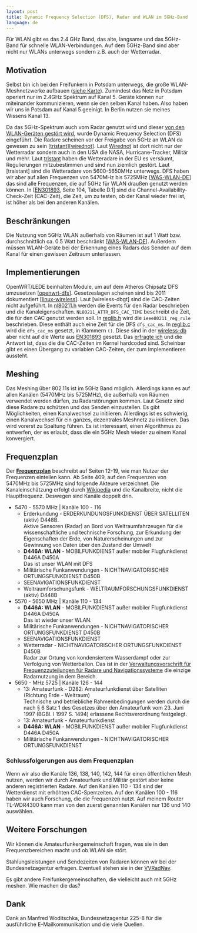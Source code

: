 ```yaml
---
layout: post
title: Dynamic Frequency Selection (DFS), Radar und WLAN im 5GHz-Band
language: de
---
```


Für WLAN gibt es das 2.4 GHz Band, das alte, langsame und das 5GHz-Band für schnelle WLAN-Verbindungen.
Auf dem 5GHz-Band sind aber nicht nur WLANs unterwegs sondern z.B. auch der Wetterradar.

Motivation
----------

Selbst bin ich bei den Freifunkern in Potsdam unterwegs, die große WLAN-Meshnetzwerke aufbauen
([siehe Karte][apmap-potsdam]).
Zumindest das Netz in Potsdam operiert nur im 2.4GHz Spektrum auf Kanal 5.
Geräte können nur miteinander kommunizieren, wenn sie den selben Kanal haben.
Also haben wir uns in Potsdam auf Kanal 5 geeinigt.
In Berlin nutzen sie meines Wissens Kanal 13.

Da das 5GHz-Spektrum auch vom Radar genutzt wird und dieser
[von den WLAN-Geräten gestört wird][tristant], wurde Dynamic Frequency Selection (DFS) eingeführt.
Die Radare scheinen vor der Freigabe von 5GHz an WLAN da gewesen zu sein [[tristant]][[wirednot]].
Laut [Wirednot][wirednot] ist dort nicht nur der Wetterradar sondern auch in den USA die
NASA, Hurricane-Tracker, Militär und mehr.
Laut [tristant] haben die Wetteradare in der EU es versäumt, Regulierungen mitzubestimmen und
sind nun ziemlich gestört.
Laut [traistant] sind die Wetteradare von 5600-5650MHz unterwegs.
DFS haben wir aber auf allen Frequenzen von 5470MHz bis 5725MHz [[WAS-WLAN-DE]] das sind alle Frequenzen, die auf 5GHz für WLAN draußen genutzt werden können.
In [[EN301893], Seite 104, Tabelle D.1] sind die Channel-Availability-Check-Zeit (CAC-Zeit), die Zeit, um zu testen, ob der Kanal wieder frei ist, ist höher als bei den anderen Kanälen.

Beschränkungen
--------------

Die Nutzung von 5GHz WLAN außerhalb von Räumen ist auf 1 Watt bzw. durchschnittlich ca. 0.5 Watt beschränkt [[WAS-WLAN-DE]].
Außerdem müssen WLAN-Geräte bei der Erkennung eines Radars das Senden auf dem Kanal für
einen gewissen Zeitraum unterlassen.

Implementierungen
-----------------

OpenWRT/LEDE beinhalten Module, um auf dem Atheros Chipsatz DFS umzusetzen [[openwrt-dfs]].
Gesetzeslagen scheinen sind bis 2011 dokumentiert [[linux-wireless]].
Laut [wireless-dbgt] sind die CAC-Zeiten nicht aufgeführt.
In [nl80211.h] werden die Events für den Radar beschrieben und die Kanaleigenschaften.
`NL80211_ATTR_DFS_CAC_TIME` beschreibt die Zeit, die für den CAC genutzt werden soll.
In [reglib.h] wird die `ieee80211_reg_rule` beschrieben.
Diese enthält auch eine Zeit für die DFS `dfs_cac_ms`.
In [reglib.c] wird die `dfs_cac_ms` gesetzt, in Klammern `()`.
Diese sind in der [wireless-db] aber nicht auf die Werte aus [EN301893] gesetzt.
Das [erfragte ich][mail-wireless-db] und die Antwort ist, dass die die CAC-Zeiten im Kernel
hardcoded sind.
Scheinbar gibt es einen Übergang zu variablen CAC-Zeiten, der zum Implementieren aussteht.


Meshing
-------

Das Meshing über 802.11s ist im 5GHz Band möglich.
Allerdings kann es auf allen Kanälen (5470MHz bis 5725MHz), die außerhalb von Räumen verwendet werden dürfen,
zu Radarstörungen kommen.
Laut Gesetz sind diese Radare zu schützen und das Senden einzustellen.
Es gibt Möglichkeiten, einen Kanalwechsel zu initiieren.
Allerdings ist es schwierig, einen Kanalwechsel für ein ganzes, dezentrales Meshnetz zu initiieren.
Das wird vorerst zu Spaltung führen.
Es ist interessant, einen Algorithmus zu entwerfen, der es erlaubt,
dass die ein 5GHz Mesh wieder zu einem Kanal konvergiert.


Frequenzplan
------------

Der **[Frequenzplan]** beschreibt auf Seiten 12-19, wie man Nutzer der Frequenzen einteilen kann.
Ab Seite 409, auf den Frequenzen von 5470MHz bis 5725MHz sind folgende Akteure verzeichnet. Die Kanaleinschätzung erfolgt durch [Wikipedia][wiki-5ghz] und die Kanalbreite, nicht die Hauptfrequenz. Deswegen sind Kanäle doppelt drin.
- 5470 - 5570 MHz | Kanäle 100 - 116
  - Erderkundung - ERDERKUNDUNGSFUNKDIENST ÜBER SATELLITEN (aktiv) D448B.  
    Aktive Sensoren (Radar) an Bord von Weltraumfahrzeugen für die wissenschaftliche und technische Forschung, zur Erkundung der Eigenschaften der Erde, von Naturerscheinungen und zur Gewinnung von Daten über den Zustand der Umwelt
  - **D446A: WLAN** - MOBILFUNKDIENST außer mobiler Flugfunkdienst D446A D450A  
    Das ist unser WLAN mit DFS
  - Militärische Funkanwendungen - NICHTNAVIGATORISCHER ORTUNGSFUNKDIENST D450B
  - SEENAVIGATIONSFUNKDIENST 
  - Weltraumforschungsfunk - WELTRAUMFORSCHUNGSFUNKDIENST (aktiv) D448B
- 5570 - 5650 MHz | Kanäle 110 - 134
  - **D446A: WLAN** - MOBILFUNKDIENST außer mobiler Flugfunkdienst D446A D450A  
    Das ist wieder unser WLAN.
  - Militärische Funkanwendungen - NICHTNAVIGATORISCHER ORTUNGSFUNKDIENST D450B
  - SEENAVIGATIONSFUNKDIENST
  - Wetterradar - NICHTNAVIGATORISCHER ORTUNGSFUNKDIENST D450B  
    Radar zur Ortung von kondensiertem Wasserdampf oder zur Verfolgung von Wetterballon.
    Das ist in der [Verwaltungsvorschrift für Frequenzzuteilungen für Radare und Navigationssysteme][VVRadNav] die einzige Radarnutzung in dem Bereich.
- 5650 - MHz 5725 | Kanäle 126 - 144
  - 13: Amateurfunk - D282: Amateurfunkdienst über Satelliten (Richtung Erde - Weltraum)  
    Technische und betriebliche Rahmenbedingungen werden durch die nach § 6 Satz 1 des Gesetzes über den Amateurfunk vom 23. Juni 1997 (BGBl. I 1997 S. 1494) erlassene Rechtsverordnung festgelegt.
  - 13: Amateurfunk - Amateurfunkdienst
  - **D446A: WLAN** - MOBILFUNKDIENST außer mobiler Flugfunkdienst D446A D450A
  - Militärische Funkanwendungen - NICHTNAVIGATORISCHER ORTUNGSFUNKDIENST 

### Schlussfolgerungen aus dem Frequenzplan

Wenn wir also die Kanäle 136, 138, 140, 142, 144 für einen öffentlichen Mesh nutzen,
werden wir durch Amateurfunk und Militär gestört aber keine anderen registrierten Radare.
Auf den Kanälen 110 - 134 sind der Wetterdienst mit erhöhten CAC-Sperrzeiten.
Auf den Kanälen 100 - 116 haben wir auch Forschung, die die Frequenzen nutzt.
Auf meinem Router TL-WDR4300 kann man von den zuerst genannten Kanälen nur 136 und 140 auswählen.

Weitere Forschungen
-------------------

Wir können die Amateurfunkergemeinschaft fragen, was sie in den Frequenzbereichen macht
und ob WLAN sie stört.

Stahlungsleistungen und Sendezeiten von Radaren können wir bei der Bundesnetzagentur erfragen. Eventuell stehen sie in der [VVRadNav].

Es gibt andere Freifunkergemeinschaften, die vielleicht auch mit 5GHz meshen.
Wie machen die das?

Dank
----

Dank an Manfred Woditschka, Bundesnetzagentur 225-8 für die ausführliche E-Mailkommunikation und die viele Quellen.


[VVRadNav]: https://www.bundesnetzagentur.de/SharedDocs/Downloads/DE/Sachgebiete/Telekommunikation/Unternehmen_Institutionen/Frequenzen/Verwaltungsvorschriften/VV_RadNav.pdf?__blob=publicationFile&v=3
[Frequenzplan]: https://www.bundesnetzagentur.de/SharedDocs/Downloads/DE/Sachgebiete/Telekommunikation/Unternehmen_Institutionen/Frequenzen/Frequenzplan.pdf?__blob=publicationFile&v=9
[apmap-potsdam]: https://monitor.freifunk-potsdam.de/ff/apmap
[openwrt-dfs]: https://openwrt.org/docs/guide-user/network/wifi/basic#dfsradar_detection
[tristant]: https://www.itu.int/md/dologin_md.asp?id=R09-SEM.WMO-C-0019!!PDF-E
[wirednot]: https://wirednot.wordpress.com/2014/01/07/what-else-is-in-the-5-ghz-spectrum-hint-its-not-just-weather-radar/
[EN301893]: http://www.etsi.org/deliver/etsi_en/301800_301899/301893/02.00.07_20/en_301893v020007a.pdf
[WAS-WLAN-DE]: https://www.bundesnetzagentur.de/SharedDocs/Downloads/DE/Sachgebiete/Telekommunikation/Unternehmen_Institutionen/Frequenzen/Allgemeinzuteilungen/2010_07_WLAN_5GHz_pdf.pdf?__blob=publicationFile&v=3
[linux-wireless]: https://wireless.wiki.kernel.org/en/developers/DFS
[wireless-db]: https://git.kernel.org/pub/scm/linux/kernel/git/sforshee/wireless-regdb.git/tree/db.txt#n368
[nl80211.h]: https://git.kernel.org/pub/scm/linux/kernel/git/mcgrof/crda.git/tree/nl80211.h#n3988
[reglib.h]: https://git.kernel.org/pub/scm/linux/kernel/git/mcgrof/crda.git/tree/reglib.h#n31
[reglib.c]: https://git.kernel.org/pub/scm/linux/kernel/git/mcgrof/crda.git/tree/reglib.c#n846
[mail-wireless-db]: http://lists.infradead.org/pipermail/wireless-regdb/2018-March/001162.html
[wiki-5ghz]: https://en.wikipedia.org/wiki/List_of_WLAN_channels#5_GHz_(802.11a/h/j/n/ac/ax)

